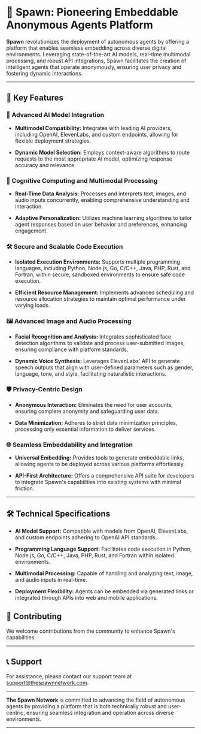 # 🧬 Spawn: Pioneering Embeddable Anonymous Agents Platform

**Spawn** revolutionizes the deployment of autonomous agents by offering a platform that enables seamless embedding across diverse digital environments. Leveraging state-of-the-art AI models, real-time multimodal processing, and robust API integrations, Spawn facilitates the creation of intelligent agents that operate anonymously, ensuring user privacy and fostering dynamic interactions.

---

## 🚀 Key Features

### 🤖 Advanced AI Model Integration

- **Multimodel Compatibility:** Integrates with leading AI providers, including OpenAI, ElevenLabs, and custom endpoints, allowing for flexible deployment strategies.

- **Dynamic Model Selection:** Employs context-aware algorithms to route requests to the most appropriate AI model, optimizing response accuracy and relevance.

### 🧠 Cognitive Computing and Multimodal Processing

- **Real-Time Data Analysis:** Processes and interprets text, images, and audio inputs concurrently, enabling comprehensive understanding and interaction.

- **Adaptive Personalization:** Utilizes machine learning algorithms to tailor agent responses based on user behavior and preferences, enhancing engagement.

### 🛠️ Secure and Scalable Code Execution

- **Isolated Execution Environments:** Supports multiple programming languages, including Python, Node.js, Go, C/C++, Java, PHP, Rust, and Fortran, within secure, sandboxed environments to ensure safe code execution.

- **Efficient Resource Management:** Implements advanced scheduling and resource allocation strategies to maintain optimal performance under varying loads.

### 🖼️ Advanced Image and Audio Processing

- **Facial Recognition and Analysis:** Integrates sophisticated face detection algorithms to validate and process user-submitted images, ensuring compliance with platform standards.

- **Dynamic Voice Synthesis:** Leverages ElevenLabs' API to generate speech outputs that align with user-defined parameters such as gender, language, tone, and style, facilitating naturalistic interactions.

### 🛡️ Privacy-Centric Design

- **Anonymous Interaction:** Eliminates the need for user accounts, ensuring complete anonymity and safeguarding user data.

- **Data Minimization:** Adheres to strict data minimization principles, processing only essential information to deliver services.

### 🌐 Seamless Embeddability and Integration

- **Universal Embedding:** Provides tools to generate embeddable links, allowing agents to be deployed across various platforms effortlessly.

- **API-First Architecture:** Offers a comprehensive API suite for developers to integrate Spawn's capabilities into existing systems with minimal friction.

---

## 🛠️ Technical Specifications

- **AI Model Support:** Compatible with models from OpenAI, ElevenLabs, and custom endpoints adhering to OpenAI API standards.

- **Programming Language Support:** Facilitates code execution in Python, Node.js, Go, C/C++, Java, PHP, Rust, and Fortran within isolated environments.

- **Multimodal Processing:** Capable of handling and analyzing text, image, and audio inputs in real-time.

- **Deployment Flexibility:** Agents can be embedded via generated links or integrated through APIs into web and mobile applications.

## 🤝 Contributing

We welcome contributions from the community to enhance Spawn's capabilities.

---

## 📞 Support

For assistance, please contact our support team at support@thespawnnetwork.com.

---

**The Spawn Network** is committed to advancing the field of autonomous agents by providing a platform that is both technically robust and user-centric, ensuring seamless integration and operation across diverse environments.

--- 